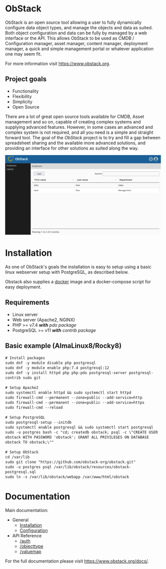 # ObStack

ObStack is an open source tool allowing a user to fully dynamically configure data object types, and manage the objects and data as suited. Both object configuration and data can be fully by managed by a web interface or the API. This allows ObStack to be used as CMDB / Configuration manager, asset manager, content manager, deployment manager, a quick and simple management portal or whatever application one may seem fit.

For more information visit <a href="https://www.obstack.org" target="_blank">https://www.obstack.org</a>.

## Project goals

* Functionality
* Flexibility
* Simplicity
* Open Source

There are a lot of great open source tools available for CMDB, Asset management and so on, capable of creating complex systems and supplying advanced features. However, in some cases an advanced and complex system is not required, and all you need is a simple and straight forward tool. The goal of the *ObStack* project is to try and fill a gap between spreadsheet sharing and the available more advanced solutions, and providing an interface for other solutions as suited along the way.

![ObStack](./img/os-ob1.png)

# Installation

As one of ObStack's goals the installation is easy to setup using a basic linux webserver setup with PostgreSQL, as described below.

Obstack also supplies a <a href="https://github.com/obstack-org/obstack-docker" target="_blank">docker</a> image and a docker-compose script for easy deployment.

## Requirements

* Linux server
* Web server (Apache2, NGINX)
* PHP >= v7.4 _**with** pdo package_
* PostgreSQL >= v11 _**with** contrib package_

## Basic example (AlmaLinux8/Rocky8)
 
```
# Install packages
sudo dnf -y module disable php postgresql
sudo dnf -y module enable php:7.4 postgresql:12
sudo dnf -y install httpd php php-pdo postgresql-server postgresql-contrib sudo git

# Setup Apache2
sudo systemctl enable httpd && sudo systemctl start httpd
sudo firewall-cmd --permanent --zone=public --add-service=http
sudo firewall-cmd --permanent --zone=public --add-service=https
sudo firewall-cmd --reload

# Setup PostgreSQL
sudo postgresql-setup --initdb
sudo systemctl enable postgresql && sudo systemctl start postgresql
sudo -u postgres bash -c "cd; createdb obstack; psql -c \"CREATE USER obstack WITH PASSWORD 'obstack'; GRANT ALL PRIVILEGES ON DATABASE obstack TO obstack;\""

# Setup ObStack
cd /var/lib
sudo git clone "https://github.com/obstack-org/obstack.git"
sudo -u postgres psql /var/lib/obstack/resources/obstack-postgresql.sql
sudo ln -s /var/lib/obstack/webapp /var/www/html/obstack
```
# Documentation

Main documentation:

* General
  * [Installation](./docs/obstack-installation.md)
  * [Configuration](./docs/obstack-configuration.md)
* API Reference
  * [/auth](./docs/api-auth.md)
  * [/objecttype](./docs/api-objecttype.md)
  * [/valuemap](./docs/api-valuemap.md)

For the full documentation please visit <a href="https://www.obstack.org/docs/" target="_blank">https://www.obstack.org/docs/</a>.
